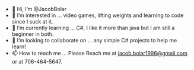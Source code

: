 - 👋 Hi, I’m @JacobBolar
- 👀 I’m interested in ... video games, lifting weights and learning to code since I suck at it.  
- 🌱 I’m currently learning ... C#, I like it more than java but I am still a beginner in both.
- 💞️ I’m looking to collaborate on ... any simple C# projects to help me learn!
- 📫 How to reach me ... Please Reach me at jacob.bolar1996@gmail.com or at 706-464-5647.

<!---
JacobBolar/JacobBolar is a ✨ special ✨ repository because its `README.md` (this file) appears on your GitHub profile.
You can click the Preview link to take a look at your changes.
--->
